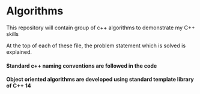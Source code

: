 # Algorithms
This repository will contain group of c++ algorithms to demonstrate my C++ skills

At the top of each of these file, the problem statement which is solved is explained.
#### Standard c++ naming conventions are followed in the code
#### Object oriented algorithms are developed using standard template library of C++ 14
